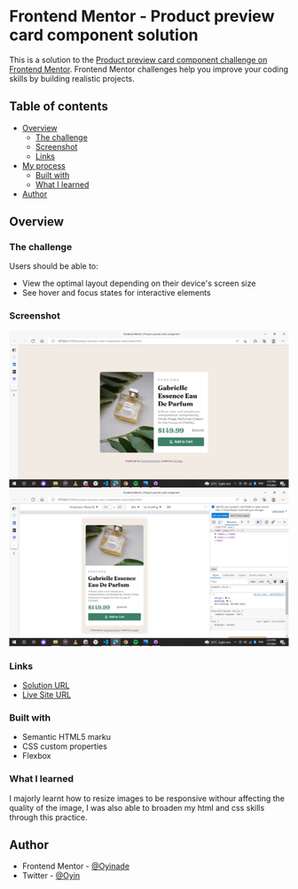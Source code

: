 # Frontend Mentor - Product preview card component solution

This is a solution to the [Product preview card component challenge on Frontend Mentor](https://www.frontendmentor.io/challenges/product-preview-card-component-GO7UmttRfa). Frontend Mentor challenges help you improve your coding skills by building realistic projects. 

## Table of contents

- [Overview](#overview)
  - [The challenge](#the-challenge)
  - [Screenshot](#screenshot)
  - [Links](#links)
- [My process](#my-process)
  - [Built with](#built-with)
  - [What I learned](#what-i-learned)
- [Author](#author)


## Overview

### The challenge

Users should be able to:

- View the optimal layout depending on their device's screen size
- See hover and focus states for interactive elements

### Screenshot

![desktop-view](images/Screenshot%20(166).png)
![mobile-view](images/Screenshot%20(167).png)

### Links

- [Solution URL](https://github.com/Oyinade3/Product-preview-card)
- [Live Site URL](https://oyinade3.github.io/Product-preview-card/)

### Built with

- Semantic HTML5 marku
- CSS custom properties
- Flexbox

### What I learned

I majorly learnt how to resize images to be responsive withour affecting the quality of the image, I was also able to broaden my html and css skills through this practice.

## Author

- Frontend Mentor - [@Oyinade](https://www.frontendmentor.io/profile/Oyinade3)
- Twitter - [@Oyin](https://www.twitter.com/oyinn14)
